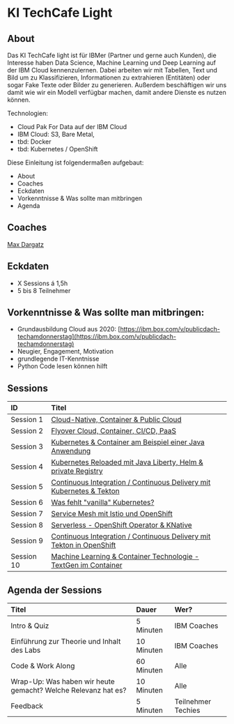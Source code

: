 # KI TechCafe Light

## About

Das KI TechCafe light ist für IBMer \(Partner und gerne auch Kunden\), die Interesse haben Data Science, Machine Learning und Deep Learning auf der IBM Cloud kennenzulernen. Dabei arbeiten wir mit Tabellen, Text und Bild um zu Klassifizieren, Informationen zu extrahieren \(Entitäten\) oder sogar Fake Texte oder Bilder zu generieren. Außerdem beschäftigen wir uns damit wie wir ein Modell verfügbar machen, damit andere Dienste es nutzen können.

Technologien:

* Cloud Pak For Data auf der IBM Cloud
* IBM Cloud: S3, Bare Metal, 
* tbd: Docker 
* tbd: Kubernetes / OpenShift

Diese Einleitung ist folgendermaßen aufgebaut:

* About
* Coaches
* Eckdaten
* Vorkenntnisse & Was sollte man mitbringen
* Agenda

## Coaches

[Max Dargatz](https://www.linkedin.com/in/max-dargatz-04851239/)

## **Eckdaten**

* X Sessions á 1,5h
* 5 bis 8 Teilnehmer

## **Vorkenntnisse & Was sollte man mitbringen:**

* Grundausbildung Cloud aus 2020: [https://ibm.box.com/v/publicdach-techamdonnerstag](https://ibm.box.com/v/publicdach-techamdonnerstag)
* Neugier, Engagement, Motivation
* grundlegende IT-Kenntnisse
* Python Code lesen können hilft

## Sessions

| ID | Titel |
| :--- | :--- |
| Session 1 | [Cloud-Native, Container & Public Cloud]() |
| Session 2 | [Flyover Cloud, Container, CI/CD, PaaS]() |
| Session 3 | [Kubernetes & Container am Beispiel einer Java Anwendung]() |
| Session 4 | [Kubernetes Reloaded mit Java Liberty, Helm & private Registry]() |
| Session 5 | [Continuous Integration / Continuous Delivery mit Kubernetes & Tekton]() |
| Session 6 | [Was fehlt "vanilla" Kubernetes?]() |
| Session 7 | [Service Mesh mit Istio und OpenShift]() |
| Session 8 | [Serverless - OpenShift Operator & KNative]() |
| Session 9 | [Continuous Integration / Continuous Delivery mit Tekton in OpenShift]() |
| Session 10 | [Machine Learning & Container Technologie - TextGen im Container]() |

## Agenda der Sessions

| Titel | Dauer | Wer? |
| :--- | :--- | :--- |
| Intro & Quiz | 5 Minuten | IBM Coaches |
| Einführung zur Theorie und Inhalt des Labs | 10 Minuten | IBM Coaches |
| Code & Work Along | 60 Minuten | Alle |
| Wrap-Up: Was haben wir heute gemacht? Welche Relevanz hat es? | 10 Minuten | Alle |
| Feedback | 5 Minuten | Teilnehmer Techies |

